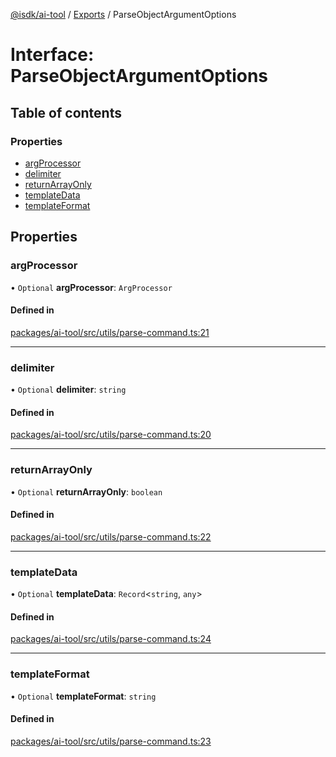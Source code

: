 [@isdk/ai-tool](../README.md) / [Exports](../modules.md) / ParseObjectArgumentOptions

# Interface: ParseObjectArgumentOptions

## Table of contents

### Properties

- [argProcessor](ParseObjectArgumentOptions.md#argprocessor)
- [delimiter](ParseObjectArgumentOptions.md#delimiter)
- [returnArrayOnly](ParseObjectArgumentOptions.md#returnarrayonly)
- [templateData](ParseObjectArgumentOptions.md#templatedata)
- [templateFormat](ParseObjectArgumentOptions.md#templateformat)

## Properties

### argProcessor

• `Optional` **argProcessor**: `ArgProcessor`

#### Defined in

[packages/ai-tool/src/utils/parse-command.ts:21](https://github.com/isdk/ai-tool.js/blob/c88a9f179b129c3f6d28b6a0f9e682e41997bc83/src/utils/parse-command.ts#L21)

___

### delimiter

• `Optional` **delimiter**: `string`

#### Defined in

[packages/ai-tool/src/utils/parse-command.ts:20](https://github.com/isdk/ai-tool.js/blob/c88a9f179b129c3f6d28b6a0f9e682e41997bc83/src/utils/parse-command.ts#L20)

___

### returnArrayOnly

• `Optional` **returnArrayOnly**: `boolean`

#### Defined in

[packages/ai-tool/src/utils/parse-command.ts:22](https://github.com/isdk/ai-tool.js/blob/c88a9f179b129c3f6d28b6a0f9e682e41997bc83/src/utils/parse-command.ts#L22)

___

### templateData

• `Optional` **templateData**: `Record`\<`string`, `any`\>

#### Defined in

[packages/ai-tool/src/utils/parse-command.ts:24](https://github.com/isdk/ai-tool.js/blob/c88a9f179b129c3f6d28b6a0f9e682e41997bc83/src/utils/parse-command.ts#L24)

___

### templateFormat

• `Optional` **templateFormat**: `string`

#### Defined in

[packages/ai-tool/src/utils/parse-command.ts:23](https://github.com/isdk/ai-tool.js/blob/c88a9f179b129c3f6d28b6a0f9e682e41997bc83/src/utils/parse-command.ts#L23)

